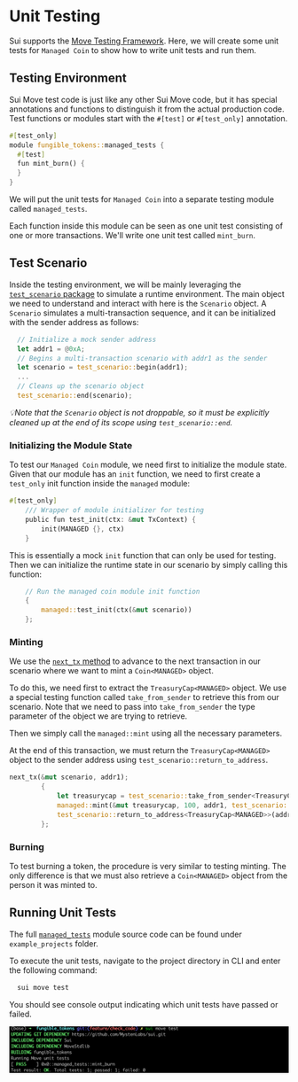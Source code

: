 # Unit Testing

Sui supports the [Move Testing Framework](https://github.com/move-language/move/blob/main/language/documentation/book/src/unit-testing.md). Here, we will create some unit tests for `Managed Coin` to show how to write unit tests and run them.

## Testing Environment

Sui Move test code is just like any other Sui Move code, but it has special annotations and functions to distinguish it from the actual production code.
Test functions or modules start with the `#[test]` or `#[test_only]` annotation. 

```rust
#[test_only]
module fungible_tokens::managed_tests {
  #[test]
  fun mint_burn() {
  }
}
```

We will put the unit tests for `Managed Coin` into a separate testing module called `managed_tests`. 

Each function inside this module can be seen as one unit test consisting of one or more transactions. We'll write one unit test called `mint_burn`. 

## Test Scenario

Inside the testing environment, we will be mainly leveraging the [`test_scenario` package](https://github.com/MystenLabs/sui/blob/main/crates/sui-framework/packages/sui-framework/sources/test/test_scenario.move) to simulate a runtime environment. The main object we need to understand and interact with here is the `Scenario` object. A `Scenario` simulates a multi-transaction sequence, and it can be initialized with the sender address as follows:

```rust
  // Initialize a mock sender address
  let addr1 = @0xA;
  // Begins a multi-transaction scenario with addr1 as the sender
  let scenario = test_scenario::begin(addr1);
  ...
  // Cleans up the scenario object
  test_scenario::end(scenario);  
```

*💡Note that the `Scenario` object is not droppable, so it must be explicitly cleaned up at the end of its scope using `test_scenario::end`.*

### Initializing the Module State

To test our `Managed Coin` module, we need first to initialize the module state. Given that our module has an `init` function, we need to first create a `test_only` init function inside the `managed` module:

```rust
#[test_only]
    /// Wrapper of module initializer for testing
    public fun test_init(ctx: &mut TxContext) {
        init(MANAGED {}, ctx)
    }
```

This is essentially a mock `init` function that can only be used for testing. Then we can initialize the runtime state in our scenario by simply calling this function:

```rust
    // Run the managed coin module init function
    {
        managed::test_init(ctx(&mut scenario))
    };
```

### Minting 

We use the [`next_tx` method](https://github.com/MystenLabs/sui/blob/main/crates/sui-framework/packages/sui-framework/sources/test/test_scenario.move#L103) to advance to the next transaction in our scenario where we want to mint a `Coin<MANAGED>` object.

To do this, we need first to extract the `TreasuryCap<MANAGED>` object. We use a special testing function called `take_from_sender` to retrieve this from our scenario. Note that we need to pass into `take_from_sender` the type parameter of the object we are trying to retrieve. 

Then we simply call the `managed::mint` using all the necessary parameters. 

At the end of this transaction, we must return the `TreasuryCap<MANAGED>` object to the sender address using `test_scenario::return_to_address`.

```rust
next_tx(&mut scenario, addr1);
        {
            let treasurycap = test_scenario::take_from_sender<TreasuryCap<MANAGED>>(&scenario);
            managed::mint(&mut treasurycap, 100, addr1, test_scenario::ctx(&mut scenario));
            test_scenario::return_to_address<TreasuryCap<MANAGED>>(addr1, treasurycap);
        };
```

### Burning 

To test burning a token, the procedure is very similar to testing minting. The only difference is that we must also retrieve a `Coin<MANAGED>` object from the person it was minted to.

## Running Unit Tests

The full [`managed_tests`](../example_projects/fungible_tokens/sources/managed_tests.move) module source code can be found under `example_projects` folder.

To execute the unit tests, navigate to the project directory in CLI and enter the following command:

```bash
  sui move test
```

You should see console output indicating which unit tests have passed or failed.

![Unit Test](../images/unittest.png)


